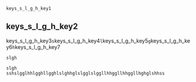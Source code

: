 ```ngMeta
keys_s_l_g_h_key1
```
## keys_s_l_g_h_key2
keys_s_l_g_h_key3`s`keys_s_l_g_h_key4`l`keys_s_l_g_h_key5`g`keys_s_l_g_h_key6`h`keys_s_l_g_h_key7


```trytyping
slgh
```
```practicetyping
slgh
sshslgglhhlgghllgghlslghhglslgglslggllhhggllhhggllhghglshhss
```
